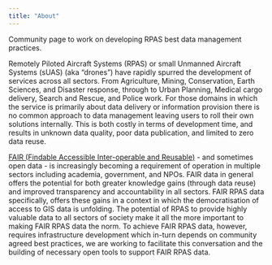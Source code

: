 ```yaml
---
title: "About"
---
```


Community page to work on developing RPAS best data management practices.

Remotely Piloted Aircraft Systems (RPAS) or small Unmanned Aircraft Systems (sUAS) (aka “drones”) have rapidly spurred the development of services across all sectors. From Agriculture, Mining, Conservation, Earth Sciences, and Disaster response, through to Urban Planning, Medical cargo delivery, Search and Rescue, and Police work. For those domains in which the service is primarily about data delivery or information provision there is no common approach to data management leaving users to roll their own solutions internally. This is both costly in terms of development time, and results in unknown data quality, poor data publication, and limited to zero data reuse.

[FAIR (Findable Accessible Inter-operable and Reusable)](https://www.nature.com/articles/sdata201618) - and sometimes open data - is increasingly becoming a requirement of operation in multiple sectors including academia, government, and NPOs. FAIR data in general offers the potential for both greater knowledge gains (through data reuse) and improved transparency and accountability in all sectors. FAIR RPAS data specifically, offers these gains in a context in which the democratisation of access to GIS data is unfolding. The potential of RPAS to provide highly valuable data to all sectors of society make it all the more important to making FAIR RPAS data the norm. To achieve FAIR RPAS data, however, requires infrastructure development which in-turn depends on community agreed best practices, we are working to facilitate this conversation and the building of necessary open tools to support FAIR RPAS data.
